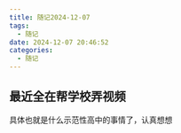 ```yaml
---
title: 随记2024-12-07
tags:
  - 随记
date: 2024-12-07 20:46:52
categories:
  - 随记
---
```


## 最近全在帮学校弄视频

具体也就是什么示范性高中的事情了，认真想想

